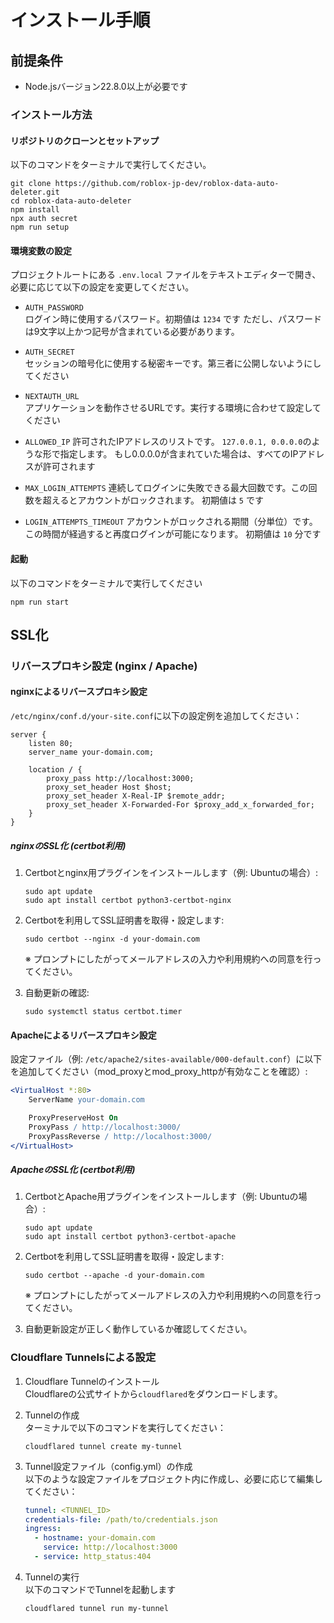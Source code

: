 # インストール手順

## 前提条件

- Node.jsバージョン22.8.0以上が必要です

### インストール方法

#### リポジトリのクローンとセットアップ

以下のコマンドをターミナルで実行してください。

```shell
git clone https://github.com/roblox-jp-dev/roblox-data-auto-deleter.git
cd roblox-data-auto-deleter
npm install
npx auth secret
npm run setup
```

#### 環境変数の設定

プロジェクトルートにある `.env.local` ファイルをテキストエディターで開き、必要に応じて以下の設定を変更してください。

- `AUTH_PASSWORD`  
   ログイン時に使用するパスワード。初期値は `1234` です
   ただし、パスワードは9文字以上かつ記号が含まれている必要があります。

- `AUTH_SECRET`  
   セッションの暗号化に使用する秘密キーです。第三者に公開しないようにしてください

- `NEXTAUTH_URL`  
   アプリケーションを動作させるURLです。実行する環境に合わせて設定してください

- `ALLOWED_IP`
   許可されたIPアドレスのリストです。
   ```127.0.0.1, 0.0.0.0```のような形で指定します。
   もし0.0.0.0が含まれていた場合は、すべてのIPアドレスが許可されます

- `MAX_LOGIN_ATTEMPTS`
   連続してログインに失敗できる最大回数です。この回数を超えるとアカウントがロックされます。
   初期値は `5` です

- `LOGIN_ATTEMPTS_TIMEOUT`
   アカウントがロックされる期間（分単位）です。この時間が経過すると再度ログインが可能になります。
   初期値は `10` 分です

#### 起動

以下のコマンドをターミナルで実行してください

```shell
npm run start
```

## SSL化

### リバースプロキシ設定 (nginx / Apache)

#### nginxによるリバースプロキシ設定

`/etc/nginx/conf.d/your-site.conf`に以下の設定例を追加してください：

```nginx
server {
    listen 80;
    server_name your-domain.com;
    
    location / {
        proxy_pass http://localhost:3000;
        proxy_set_header Host $host;
        proxy_set_header X-Real-IP $remote_addr;
        proxy_set_header X-Forwarded-For $proxy_add_x_forwarded_for;
    }
}
```

##### nginxのSSL化 (certbot利用)

1. Certbotとnginx用プラグインをインストールします（例: Ubuntuの場合）:

   ```shell
   sudo apt update
   sudo apt install certbot python3-certbot-nginx
   ```

2. Certbotを利用してSSL証明書を取得・設定します:

   ```shell
   sudo certbot --nginx -d your-domain.com
   ```

   ※ プロンプトにしたがってメールアドレスの入力や利用規約への同意を行ってください。

3. 自動更新の確認:

   ```shell
   sudo systemctl status certbot.timer
   ```

#### Apacheによるリバースプロキシ設定

設定ファイル（例: `/etc/apache2/sites-available/000-default.conf`）に以下を追加してください（mod_proxyとmod_proxy_httpが有効なことを確認）:

```apache
<VirtualHost *:80>
    ServerName your-domain.com

    ProxyPreserveHost On
    ProxyPass / http://localhost:3000/
    ProxyPassReverse / http://localhost:3000/
</VirtualHost>
```

##### ApacheのSSL化 (certbot利用)

1. CertbotとApache用プラグインをインストールします（例: Ubuntuの場合）:

   ```shell
   sudo apt update
   sudo apt install certbot python3-certbot-apache
   ```

2. Certbotを利用してSSL証明書を取得・設定します:

   ```shell
   sudo certbot --apache -d your-domain.com
   ```

   ※ プロンプトにしたがってメールアドレスの入力や利用規約への同意を行ってください。

3. 自動更新設定が正しく動作しているか確認してください。

### Cloudflare Tunnelsによる設定

1. Cloudflare Tunnelのインストール  
   Cloudflareの公式サイトから`cloudflared`をダウンロードします。

2. Tunnelの作成  
   ターミナルで以下のコマンドを実行してください：

   ```shell
   cloudflared tunnel create my-tunnel
   ```

3. Tunnel設定ファイル（config.yml）の作成  
   以下のような設定ファイルをプロジェクト内に作成し、必要に応じて編集してください：

   ```yaml
   tunnel: <TUNNEL_ID>
   credentials-file: /path/to/credentials.json
   ingress:
     - hostname: your-domain.com
       service: http://localhost:3000
     - service: http_status:404
   ```

4. Tunnelの実行  
   以下のコマンドでTunnelを起動します

   ```shell
   cloudflared tunnel run my-tunnel
   ```
